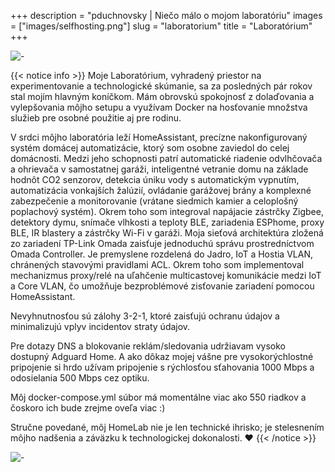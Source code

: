 +++
description = "pduchnovsky | Niečo málo o mojom laboratóriu"
images = ["images/selfhosting.png"]
slug = "laboratorium"
title = "Laboratórium"
+++

![-](photos/homelab.jpg "toto je moje ihrisko")

{{< notice info >}}
Moje Laboratórium, vyhradený priestor na experimentovanie a technologické skúmanie, sa za posledných pár rokov stal mojím hlavným koníčkom. Mám obrovskú spokojnosť z dolaďovania a vylepšovania môjho setupu a využívam Docker na hosťovanie množstva služieb pre osobné použitie aj pre rodinu.

V srdci môjho laboratória leží HomeAssistant, precízne nakonfigurovaný systém domácej automatizácie, ktorý som osobne zaviedol do celej domácnosti. Medzi jeho schopnosti patrí automatické riadenie odvlhčovača a ohrievača v samostatnej garáži, inteligentné vetranie domu na základe hodnôt CO2 senzorov, detekcia úniku vody s automatickým vypnutím, automatizácia vonkajších žalúzií, ovládanie garážovej brány a komplexné zabezpečenie a monitorovanie (vrátane siedmich kamier a celoplošný poplachový systém). Okrem toho som integroval napájacie zástrčky Zigbee, detektory dymu, snímače vlhkosti a teploty BLE, zariadenia ESPhome, proxy BLE, IR blastery a zástrčky Wi-Fi v garáži. Moja sieťová architektúra zložená zo zariadení TP-Link Omada zaisťuje jednoduchú správu prostredníctvom Omada Controller. Je premyslene rozdelená do Jadro, IoT a Hostia VLAN, chránených stavovými pravidlami ACL. Okrem toho som implementoval mechanizmus proxy/relé na uľahčenie multicastovej komunikácie medzi IoT a Core VLAN, čo umožňuje bezproblémové zisťovanie zariadení pomocou HomeAssistant.

Nevyhnutnosťou sú zálohy 3-2-1, ktoré zaisťujú ochranu údajov a minimalizujú vplyv incidentov straty údajov.

Pre dotazy DNS a blokovanie reklám/sledovania udržiavam vysoko dostupný Adguard Home. A ako dôkaz mojej vášne pre vysokorýchlostné pripojenie si hrdo užívam pripojenie s rýchlosťou sťahovania 1000 Mbps a odosielania 500 Mbps cez optiku.

Môj docker-compose.yml súbor má momentálne viac ako 550 riadkov a čoskoro ich bude zrejme oveľa viac :)

Stručne povedané, môj HomeLab nie je len technické ihrisko; je stelesnením môjho nadšenia a záväzku k technologickej dokonalosti. ❤️
{{< /notice >}}

![-](photos/hass.jpg "homeassistant dashboard")
